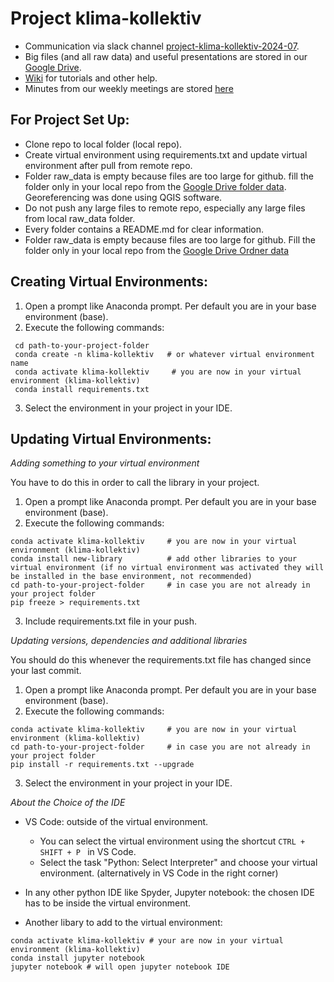 # Project klima-kollektiv

* Communication via slack channel [project-klima-kollektiv-2024-07](https://correlaid.slack.com/archives/C07DAG9RR52).
* Big files (and all raw data) and useful presentations are stored in our [Google Drive](https://drive.google.com/drive/u/0/folders/1NIZPTE6bbTeMzjccTsxFNPS_JI491H-i).
* [Wiki](https://github.com/CorrelAid/klima-kollektiv/wiki) for tutorials and other help.
* Minutes from our weekly meetings are stored [here](https://drive.google.com/drive/u/0/folders/1GW-cFpNl4-H6kCT7CsSK6VPhYxSsGWI1)


## For Project Set Up:
* Clone repo to local folder (local repo).
* Create virtual environment using requirements.txt and update virtual environment after pull from remote repo.
* Folder raw_data is empty because files are too large for github. fill the folder only in your local repo from the [Google Drive folder data](https://drive.google.com/drive/u/0/folders/1IkIbwRA1dFFJGyGPFCmTpKO5LOPnoxR_). Georeferencing was done using QGIS software. 
* Do not push any large files to remote repo, especially any large files from local raw_data folder.
* Every folder contains a README.md for clear information.
* Folder raw_data is empty because files are too large for github. Fill the folder only in your local repo from the [Google Drive Ordner data](https://drive.google.com/drive/u/0/folders/1IkIbwRA1dFFJGyGPFCmTpKO5LOPnoxR_)

  
## Creating Virtual Environments:
1. Open a prompt like Anaconda prompt. Per default you are in your base environment (base).
2. Execute the following commands:
```
 cd path-to-your-project-folder
 conda create -n klima-kollektiv   # or whatever virtual environment name
 conda activate klima-kollektiv     # you are now in your virtual environment (klima-kollektiv)
 conda install requirements.txt
```
3. Select the environment in your project in your IDE.

## Updating Virtual Environments:

_Adding something to your virtual environment_

You have to do this in order to call the library in your project.
1. Open a prompt like Anaconda prompt. Per default you are in your base environment (base).
2. Execute the following commands:
 ```
 conda activate klima-kollektiv     # you are now in your virtual environment (klima-kollektiv)
 conda install new-library          # add other libraries to your virtual environment (if no virtual environment was activated they will be installed in the base environment, not recommended)
 cd path-to-your-project-folder     # in case you are not already in your project folder
 pip freeze > requirements.txt
```
3. Include requirements.txt file in your push.

_Updating versions, dependencies and additional libraries_

You should do this whenever the requirements.txt file has changed since your last commit.
1. Open a prompt like Anaconda prompt. Per default you are in your base environment (base).
2. Execute the following commands:
 ```
 conda activate klima-kollektiv     # you are now in your virtual environment (klima-kollektiv)
 cd path-to-your-project-folder     # in case you are not already in your project folder
 pip install -r requirements.txt --upgrade
```
3. Select the environment in your project in your IDE.
 

_About the Choice of the IDE_ 

* VS Code: outside of the virtual environment.
  * You can select the virtual environment using the shortcut ```CTRL + SHIFT + P ``` in VS Code.
  * Select the task "Python: Select Interpreter" and choose your virtual environment. (alternatively in VS Code in the right corner)

* In any other python IDE like Spyder, Jupyter notebook: the chosen IDE has to be inside the virtual environment.
* Another libary to add to the virtual environment: 
```
conda activate klima-kollektiv # your are now in your virtual environment (klima-kollektiv)
conda install jupyter notebook
jupyter notebook # will open jupyter notebook IDE
```

  
